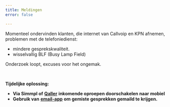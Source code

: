 ```yaml
---
title: Meldingen
error: false

---
```

Momenteel ondervinden klanten, die internet van Callvoip en KPN afnemen, problemen met de telefoniedienst:

* mindere gesprekskwaliteit.
* wisselvallig BLF (Busy Lamp Field)

Onderzoek loopt, excuses voor het ongemak.

<br>

**Tijdelijke oplossing:** 

* **Via Simmpl of** [**Qaller**](https://www.callvoip.nl/nu-gratis-beschikbaar-qaller-app/) **inkomende oproepen doorschakelen naar mobiel**
* **Gebruik van** [**email-app**](https://www.callvoip.nl/ondersteuning/simmpl-functionaliteiten/email-app/) **om gemiste gesprekken gemaild te krijgen.**